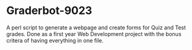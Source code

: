 Graderbot-9023
==============

A perl script to generate a webpage and create forms for Quiz and Test grades.
Done as a first year Web Development project with the bonus critera of having everything in one file.
